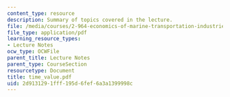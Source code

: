 ```yaml
---
content_type: resource
description: Summary of topics covered in the lecture.
file: /media/courses/2-964-economics-of-marine-transportation-industries-fall-2006/2d9131291fff195d6fef6a3a1399998c_time_value.pdf
file_type: application/pdf
learning_resource_types:
- Lecture Notes
ocw_type: OCWFile
parent_title: Lecture Notes
parent_type: CourseSection
resourcetype: Document
title: time_value.pdf
uid: 2d913129-1fff-195d-6fef-6a3a1399998c
---
```

